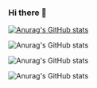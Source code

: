 ### Hi there 👋

<!--
**luisfilipedossantoslima/luisfilipedossantoslima** is a ✨ _special_ ✨ repository because its `README.md` (this file) appears on your GitHub profile.

Here are some ideas to get you started:

- 🔭 I’m currently working on ...
- 🌱 I’m currently learning ...
- 👯 I’m looking to collaborate on ...
- 🤔 I’m looking for help with ...
- 💬 Ask me about ...
- 📫 How to reach me: ...
- 😄 Pronouns: ...
- ⚡ Fun fact: ...
-->

[![Anurag's GitHub stats](https://github-readme-stats.vercel.app/api?username=luisfilipedossantoslima)](https://github.com/anuraghazra/github-readme-stats)

![Anurag's GitHub stats](https://github-readme-stats.vercel.app/api?username=luisfilipedossantoslima&hide=contribs,prs)

![Anurag's GitHub stats](https://github-readme-stats.vercel.app/api?username=luisfilipedossantoslima&count_private=true)

![Anurag's GitHub stats](https://github-readme-stats.vercel.app/api?username=luisfilipedossantoslima&show_icons=true&theme=radical)
